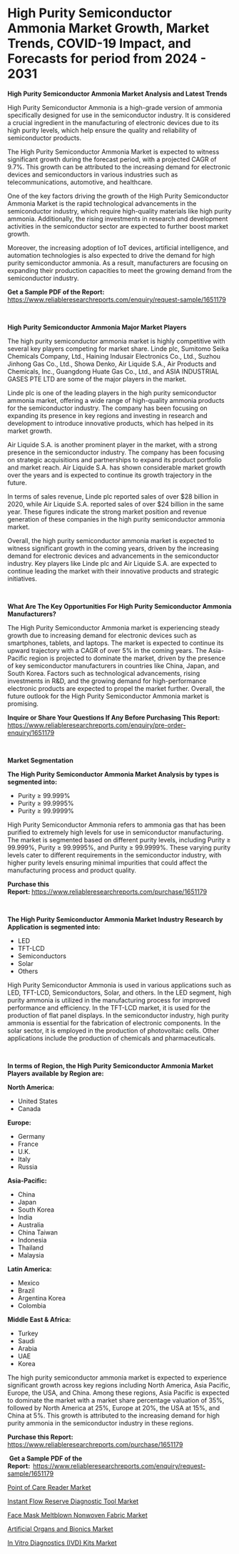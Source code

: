 <p><h1>High Purity Semiconductor Ammonia Market Growth, Market Trends, COVID-19 Impact, and Forecasts for period from 2024 - 2031</h1></p><p><strong>High Purity Semiconductor Ammonia Market Analysis and Latest Trends</strong></p>
<p><p>High Purity Semiconductor Ammonia is a high-grade version of ammonia specifically designed for use in the semiconductor industry. It is considered a crucial ingredient in the manufacturing of electronic devices due to its high purity levels, which help ensure the quality and reliability of semiconductor products.</p><p>The High Purity Semiconductor Ammonia Market is expected to witness significant growth during the forecast period, with a projected CAGR of 9.7%. This growth can be attributed to the increasing demand for electronic devices and semiconductors in various industries such as telecommunications, automotive, and healthcare.</p><p>One of the key factors driving the growth of the High Purity Semiconductor Ammonia Market is the rapid technological advancements in the semiconductor industry, which require high-quality materials like high purity ammonia. Additionally, the rising investments in research and development activities in the semiconductor sector are expected to further boost market growth.</p><p>Moreover, the increasing adoption of IoT devices, artificial intelligence, and automation technologies is also expected to drive the demand for high purity semiconductor ammonia. As a result, manufacturers are focusing on expanding their production capacities to meet the growing demand from the semiconductor industry.</p></p>
<p><strong>Get a Sample PDF of the Report:&nbsp;</strong> <a href="https://www.reliableresearchreports.com/enquiry/request-sample/1651179">https://www.reliableresearchreports.com/enquiry/request-sample/1651179</a></p>
<p>&nbsp;</p>
<p><strong>High Purity Semiconductor Ammonia Major Market Players</strong></p>
<p><p>The high purity semiconductor ammonia market is highly competitive with several key players competing for market share. Linde plc, Sumitomo Seika Chemicals Company, Ltd., Haining Indusair Electronics Co., Ltd., Suzhou Jinhong Gas Co., Ltd., Showa Denko, Air Liquide S.A., Air Products and Chemicals, Inc., Guangdong Huate Gas Co., Ltd., and ASIA INDUSTRIAL GASES PTE LTD are some of the major players in the market.</p><p>Linde plc is one of the leading players in the high purity semiconductor ammonia market, offering a wide range of high-quality ammonia products for the semiconductor industry. The company has been focusing on expanding its presence in key regions and investing in research and development to introduce innovative products, which has helped in its market growth.</p><p>Air Liquide S.A. is another prominent player in the market, with a strong presence in the semiconductor industry. The company has been focusing on strategic acquisitions and partnerships to expand its product portfolio and market reach. Air Liquide S.A. has shown considerable market growth over the years and is expected to continue its growth trajectory in the future.</p><p>In terms of sales revenue, Linde plc reported sales of over $28 billion in 2020, while Air Liquide S.A. reported sales of over $24 billion in the same year. These figures indicate the strong market position and revenue generation of these companies in the high purity semiconductor ammonia market.</p><p>Overall, the high purity semiconductor ammonia market is expected to witness significant growth in the coming years, driven by the increasing demand for electronic devices and advancements in the semiconductor industry. Key players like Linde plc and Air Liquide S.A. are expected to continue leading the market with their innovative products and strategic initiatives.</p></p>
<p>&nbsp;</p>
<p><strong>What Are The Key Opportunities For High Purity Semiconductor Ammonia Manufacturers?</strong></p>
<p><p>The High Purity Semiconductor Ammonia market is experiencing steady growth due to increasing demand for electronic devices such as smartphones, tablets, and laptops. The market is expected to continue its upward trajectory with a CAGR of over 5% in the coming years. The Asia-Pacific region is projected to dominate the market, driven by the presence of key semiconductor manufacturers in countries like China, Japan, and South Korea. Factors such as technological advancements, rising investments in R&D, and the growing demand for high-performance electronic products are expected to propel the market further. Overall, the future outlook for the High Purity Semiconductor Ammonia market is promising.</p></p>
<p><strong>Inquire or Share Your Questions If Any Before Purchasing This Report:</strong> <a href="https://www.reliableresearchreports.com/enquiry/pre-order-enquiry/1651179">https://www.reliableresearchreports.com/enquiry/pre-order-enquiry/1651179</a></p>
<p>&nbsp;</p>
<p><strong>Market Segmentation</strong></p>
<p><strong>The High Purity Semiconductor Ammonia Market Analysis by types is segmented into:</strong></p>
<p><ul><li>Purity ≥ 99.999%</li><li>Purity ≥ 99.9995%</li><li>Purity ≥ 99.9999%</li></ul></p>
<p><p>High Purity Semiconductor Ammonia refers to ammonia gas that has been purified to extremely high levels for use in semiconductor manufacturing. The market is segmented based on different purity levels, including Purity ≥ 99.999%, Purity ≥ 99.9995%, and Purity ≥ 99.9999%. These varying purity levels cater to different requirements in the semiconductor industry, with higher purity levels ensuring minimal impurities that could affect the manufacturing process and product quality.</p></p>
<p><strong>Purchase this Report:&nbsp;</strong><a href="https://www.reliableresearchreports.com/purchase/1651179">https://www.reliableresearchreports.com/purchase/1651179</a></p>
<p>&nbsp;</p>
<p><strong>The High Purity Semiconductor Ammonia Market Industry Research by Application is segmented into:</strong></p>
<p><ul><li>LED</li><li>TFT-LCD</li><li>Semiconductors</li><li>Solar</li><li>Others</li></ul></p>
<p><p>High Purity Semiconductor Ammonia is used in various applications such as LED, TFT-LCD, Semiconductors, Solar, and others. In the LED segment, high purity ammonia is utilized in the manufacturing process for improved performance and efficiency. In the TFT-LCD market, it is used for the production of flat panel displays. In the semiconductor industry, high purity ammonia is essential for the fabrication of electronic components. In the solar sector, it is employed in the production of photovoltaic cells. Other applications include the production of chemicals and pharmaceuticals.</p></p>
<p>&nbsp;</p>
<p><strong>In terms of Region, the High Purity Semiconductor Ammonia Market Players available by Region are:</strong></p>
<p>
    <p> <strong> North America: </strong>
        <ul>
            <li>United States</li>
            <li>Canada</li>
        </ul>
        </p> 
    <p> <strong> Europe: </strong>
        <ul>
            <li>Germany</li>
            <li>France</li>
            <li>U.K.</li>
            <li>Italy</li>
            <li>Russia</li>
        </ul>
        </p> 
    <p> <strong> Asia-Pacific: </strong>
        <ul>
            <li>China</li>
            <li>Japan</li>
            <li>South Korea</li>
            <li>India</li>
            <li>Australia</li>
            <li>China Taiwan</li>
            <li>Indonesia</li>
            <li>Thailand</li>
            <li>Malaysia</li>
        </ul>
        </p> 
    <p> <strong> Latin America: </strong>
        <ul>
            <li>Mexico</li>
            <li>Brazil</li>
            <li>Argentina Korea</li>
            <li>Colombia</li>
        </ul>
        </p> 
    <p> <strong> Middle East & Africa: </strong>
        <ul>
            <li>Turkey</li>
            <li>Saudi</li>
            <li>Arabia</li>
            <li>UAE</li>
            <li>Korea</li>
        </ul>
    </p>
    </p>
<p><p>The high purity semiconductor ammonia market is expected to experience significant growth across key regions including North America, Asia Pacific, Europe, the USA, and China. Among these regions, Asia Pacific is expected to dominate the market with a market share percentage valuation of 35%, followed by North America at 25%, Europe at 20%, the USA at 15%, and China at 5%. This growth is attributed to the increasing demand for high purity ammonia in the semiconductor industry in these regions.</p></p>
<p><strong>Purchase this Report: </strong><a href="https://www.reliableresearchreports.com/purchase/1651179">https://www.reliableresearchreports.com/purchase/1651179</a></p>
<p>&nbsp;<strong>Get a Sample PDF of the Report:&nbsp;&nbsp;</strong><a href="https://www.reliableresearchreports.com/enquiry/request-sample/1651179">https://www.reliableresearchreports.com/enquiry/request-sample/1651179</a></p>
<p><strong></strong></p>
<p><p><a href="https://medium.com/@lorimyers95/point-of-care-reader-nbsp-market-focuses-on-market-share-size-and-projected-forecast-till-2031-0cbefe02b7a8">Point of Care Reader Market</a></p><p><a href="https://medium.com/@lorimyers95/instant-flow-reserve-diagnostic-tool-market-analysis-and-sze-forecasted-for-period-from-2024-to-e25730f8f794">Instant Flow Reserve Diagnostic Tool Market</a></p><p><a href="https://medium.com/@digitaldiviner12/face-mask-meltblown-nonwoven-fabric-market-size-market-outlook-and-market-forecast-2024-to-2031-f1c836d1f32c">Face Mask Meltblown Nonwoven Fabric Market</a></p><p><a href="https://medium.com/@greisdukagjini2014/artificial-organs-and-bionics-market-competitive-analysis-market-trends-and-forecast-to-2031-e3162bc8b8b0">Artificial Organs and Bionics Market</a></p><p><a href="https://medium.com/@digitaldiviner12/in-vitro-diagnostics-ivd-kits-nbsp-market-focuses-on-market-share-size-and-projected-forecast-85db6e715c0b">In Vitro Diagnostics (IVD) Kits Market</a></p></p>